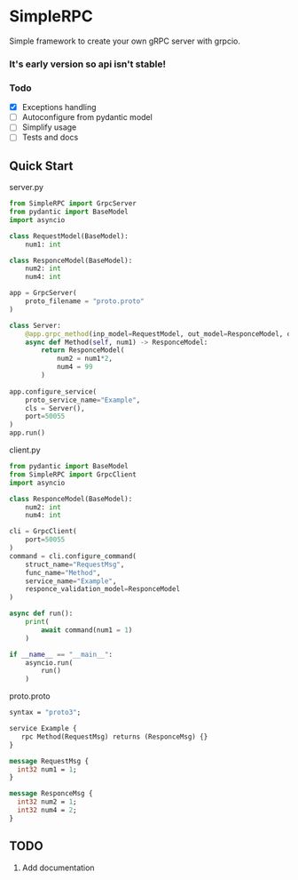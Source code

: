 # SimpleRPC

Simple framework to create your own gRPC server with grpcio.
### It's early version so api isn't stable!

### Todo

- [x] Exceptions handling
- [ ] Autoconfigure from pydantic model
- [ ] Simplify usage
- [ ] Tests and docs

## Quick Start

server.py
```python
from SimpleRPC import GrpcServer
from pydantic import BaseModel
import asyncio

class RequestModel(BaseModel):
    num1: int

class ResponceModel(BaseModel):
    num2: int
    num4: int

app = GrpcServer(
    proto_filename = "proto.proto"
)

class Server: 
    @app.grpc_method(inp_model=RequestModel, out_model=ResponceModel, out_proto_name="ResponceMsg")
    async def Method(self, num1) -> ResponceModel:
        return ResponceModel(
            num2 = num1*2,
            num4 = 99
        )
    
app.configure_service(
    proto_service_name="Example",
    cls = Server(),
    port=50055
)
app.run()
```

client.py
```python
from pydantic import BaseModel
from SimpleRPC import GrpcClient
import asyncio

class ResponceModel(BaseModel):
    num2: int
    num4: int

cli = GrpcClient(
    port=50055
)
command = cli.configure_command(
    struct_name="RequestMsg",
    func_name="Method",
    service_name="Example",
    responce_validation_model=ResponceModel
)

async def run():
    print(
        await command(num1 = 1)
    )

if __name__ == "__main__":
    asyncio.run(
        run()
    )
```

proto.proto
```protobuf
syntax = "proto3";

service Example {
   rpc Method(RequestMsg) returns (ResponceMsg) {}
}

message RequestMsg {
  int32 num1 = 1;
}

message ResponceMsg {
  int32 num2 = 1;
  int32 num4 = 2;
}
```

## TODO

1. Add documentation